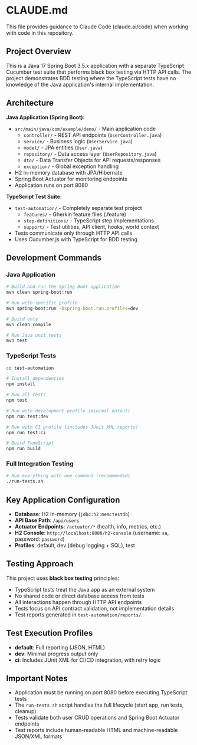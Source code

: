 # CLAUDE.md

This file provides guidance to Claude Code (claude.ai/code) when working with code in this repository.

## Project Overview

This is a Java 17 Spring Boot 3.5.x application with a separate TypeScript Cucumber test suite that performs black box testing via HTTP API calls. The project demonstrates BDD testing where the TypeScript tests have no knowledge of the Java application's internal implementation.

## Architecture

**Java Application (Spring Boot):**
- `src/main/java/com/example/demo/` - Main application code
  - `controller/` - REST API endpoints (`UserController.java`)
  - `service/` - Business logic (`UserService.java`)
  - `model/` - JPA entities (`User.java`)
  - `repository/` - Data access layer (`UserRepository.java`)
  - `dto/` - Data Transfer Objects for API requests/responses
  - `exception/` - Global exception handling
- H2 in-memory database with JPA/Hibernate
- Spring Boot Actuator for monitoring endpoints
- Application runs on port 8080

**TypeScript Test Suite:**
- `test-automation/` - Completely separate test project
  - `features/` - Gherkin feature files (.feature)
  - `step-definitions/` - TypeScript step implementations
  - `support/` - Test utilities, API client, hooks, world context
- Tests communicate only through HTTP API calls
- Uses Cucumber.js with TypeScript for BDD testing

## Development Commands

### Java Application
```bash
# Build and run the Spring Boot application
mvn clean spring-boot:run

# Run with specific profile
mvn spring-boot:run -Dspring-boot.run.profiles=dev

# Build only
mvn clean compile

# Run Java unit tests
mvn test
```

### TypeScript Tests
```bash
cd test-automation

# Install dependencies
npm install

# Run all tests
npm test

# Run with development profile (minimal output)
npm run test:dev

# Run with CI profile (includes JUnit XML reports)
npm run test:ci

# Build TypeScript
npm run build
```

### Full Integration Testing
```bash
# Run everything with one command (recommended)
./run-tests.sh
```

## Key Application Configuration

- **Database**: H2 in-memory (`jdbc:h2:mem:testdb`)
- **API Base Path**: `/api/users`
- **Actuator Endpoints**: `/actuator/*` (health, info, metrics, etc.)
- **H2 Console**: `http://localhost:8080/h2-console` (username: `sa`, password: `password`)
- **Profiles**: default, dev (debug logging + SQL), test

## Testing Approach

This project uses **black box testing** principles:
- TypeScript tests treat the Java app as an external system
- No shared code or direct database access from tests  
- All interactions happen through HTTP API endpoints
- Tests focus on API contract validation, not implementation details
- Test reports generated in `test-automation/reports/`

## Test Execution Profiles

- **default**: Full reporting (JSON, HTML)
- **dev**: Minimal progress output only
- **ci**: Includes JUnit XML for CI/CD integration, with retry logic

## Important Notes

- Application must be running on port 8080 before executing TypeScript tests
- The `run-tests.sh` script handles the full lifecycle (start app, run tests, cleanup)
- Tests validate both user CRUD operations and Spring Boot Actuator endpoints
- Test reports include human-readable HTML and machine-readable JSON/XML formats